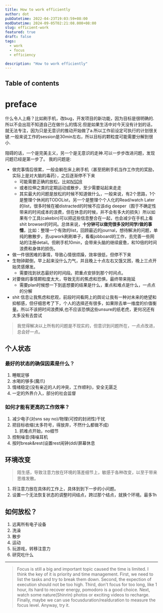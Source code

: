 ```yaml
---
title: How to work efficiently
author: dot
pubDatetime: 2022-04-23T19:03:59+08:00
modDatetime: 2024-09-05T02:21:08.000+08:00
slug: efficient-work
featured: true
draft: false
tags:
  - work
  - focus
  - efficiency

description: "How to work efficiently"
---
```


## Table of contents

# preface

什么令人上瘾？比如刷手机，改bug，开发项目的新功能，因为目标是很明确的.所以不会出现不知道自己在做什么的情况.但是如果生活中对今天没有计划的话，就无法专注，因为只是无意识的推动开始做了a.所以工作前设定可执行的计划很关键.一般来说工作的session是30min左右，所以目标的颗粒度可能需要分解到很小.

阻碍的话，一个是完美主义，另一个是无意识的走神.可以一步步改进问题，发现问题已经是第一步了。
我的问题是:

- 做完事情后很累，一般会躺在床上刷手机（甚至把刷手机当作工作完的奖励，实际上是对大脑的毒药），之后逐渐停不下来
  - 可能需要正确的放松，比如[NSDR](https://dotline.life/posts/nsdr/)
  - 或者拉伸之类的定期运动或散步，至少需要站起来走走
  - 其实最大的问题是放松的时候不知道做什么，一般来说，有2个思路，1个是整理个休闲的TODOList，另一个是整理个个人化的Read/watch Later的list，很多时候在被distracted的时候不应该dig deeper（囿于不确定性带来的时间成本的浪费，但在休息的时候，并不会有多大的损失）所以如果有个工具(cakebin)可以把这些信息整合在一起，也会减少在手机上看shit browser的时间。总体来说，**十分钟可以做完很多没时间学/做的事情**，比如：整理一个有效的list，回顾最近的journal，想待解决的问题，单纯的散散步，去upwork刷刷单子，看看jobboard的工作，去完善一些网站的注册detail。但刷手机10min，会带来头脑的继续疲惫，和10倍的时间浪费和身体的损伤。
- 做一件很困难的事情，导致心情很烦躁，效率很低，但停不下来
- 生物钟颠倒，早上起来没什么力气，并且晚上十点左右又饿又困，晚上三点开始灵感爆发。
  - 需要找到状态最好的时间段。把重点安排到那个时间点。
- 对要做的事情颗粒度太大，导致无形的焦虑和恐惧，最终带来拖延
  - 需要plan时候想一下到底想要的结果是什么，重点和难点是什么，一点点的分解
- shit 信息让我焦虑和悲观，前段时间看网上的舆论让我有一种对未来的绝望和抑郁感，但仔细思考了下，个人的选择还有很多，如果除去单一维度的价值衡量。所以不该把时间浪费掉,也不应该恐惧这些unsure的纸老虎，更何况还有太多没有去尝试

> 我觉得解决以上所有的问题是不现实的，但意识到问题所在，一点点改进，总会好一点。

## 个人状态

### 最好的状态的确保因素是什么？

1. 睡眠足够
2. 水喝的够多(魔爪)
3. 情绪稳定(没有亲近的人的冲突，工作顺利)，安全无匮乏
4. 一定的外界介入，部分的社会监督

### 如何才能有更高的工作效率？

1. 减少电子(对sns say no)/物理(可控的封闭性)干扰
2. 把目标收缩(太多符号，得放弃，不然什么都做不成)
   1. 抓难点开始，no细节
3. 控制噪音(降噪耳机
4. 按时break&rest(设置rest闹钟(ddl/屏幕休息

## 环境改变

> 陌生感，导致注意力放在环境的落差细节上，敏感于各种改变，以至于带来思维发散。

1. 将注意力放在具体的工作上，具体到到下一步的小问题。
2. 设置一个无法恢复状态的调整时间结点，跨过那个结点，就换个环境。最多1h

## 如何放松？

1. 远离所有电子设备
2. 洗澡
3. 散步
4. 运动
5. 玩游戏，转移注意力
6. 研究吃什么

---

> Focus is still a big and important topic caused the time is limited.
> I think the key of it is priority and time management.
> First, we need to list the tasks and try to break them down.
> Second, the expection of execution should not be too high.
> Third, don't focus for too long, like 1 hour, its hard to recover energy, pomodoro is a good choice.
> Next, watch some nature(Shinrin) photos or exciting videos to recharge.
> Finally, maybe we can use focusduration/realduration to measure the focus level.
> Anyway, try it.
